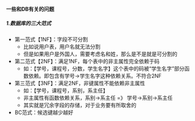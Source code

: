 #### 一些和DB有关的问题

##### 1.数据库的三大范式
* 第一范式【1NF】：字段不可分割
    * 比如说用户表，用户名就无法分割
    * 但是如果用户是外国人，需要考虑名和姓，那么是不是就是可分割的
* 第二范式【2NF】：满足1NF，每个表中的非主属性完全依赖于码
    * 如：【学号，课程号，分数，学生名字】这个表中的码被“学生名字”部分函数依赖。即包含有学号→学生名字这种依赖关系。不符合2NF
* 第三范式【3NF】：满足2NF，非键属性不能依赖非主属性
    * 如：【学号，课程号，系别，系主任】
    * 非主属性有函数依赖关系，系别->系主任 =》 学号->系别->系主任
    * 其实就是冗余字段的存储，对于业务要有所取舍的
* BC范式：候选键越少越好
